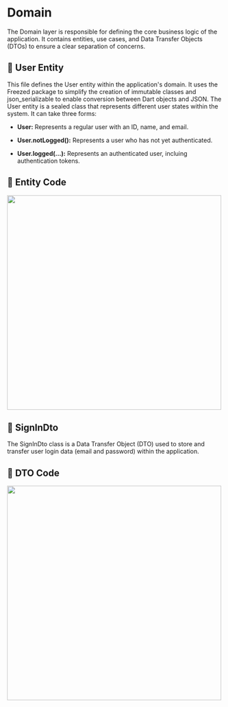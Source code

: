 # Domain
The Domain layer is responsible for defining the core business logic of the application. It contains entities, use cases, and Data Transfer Objects (DTOs) to ensure a clear separation of concerns.

## 📌 User Entity

This file defines the User entity within the application's domain. It uses the Freezed package to simplify the creation of immutable classes and json_serializable to enable conversion between Dart objects and JSON.
The User entity is a sealed class that represents different user states within the system. It can take three forms:

- **User:** Represents a regular user with an ID, name, and email.

- **User.notLogged():** Represents a user who has not yet authenticated.

- **User.logged(...):** Represents an authenticated user, incluing authentication tokens.

## 📜 Entity Code

<div>
  <img src="https://github.com/user-attachments/assets/c6508263-2552-4e77-84bc-8f5fdd389dd1" width="500px">
</div>

## 📌 SignInDto
The SignInDto class is a Data Transfer Object (DTO) used to store and transfer user login data (email and password) within the application.

## 📜 DTO Code

<div>
  <img src="https://github.com/user-attachments/assets/fa78a44b-1157-4a99-9fc2-8b1505a37978" width="500px">
</div>



